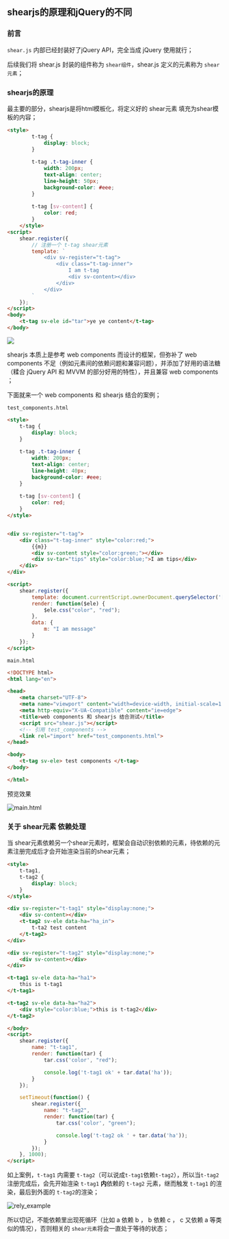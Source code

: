 ## shearjs的原理和jQuery的不同

### 前言

`shear.js` 内部已经封装好了jQuery API，完全当成 jQuery 使用就行；

后续我们将 shear.js 封装的组件称为 `shear组件`，shear.js 定义的元素称为 `shear元素`；

### shearjs的原理

最主要的部分，shearjs是将html模板化，将定义好的 shear元素 填充为shear模板的内容；

```html
<style>
        t-tag {
            display: block;
        }
        
        t-tag .t-tag-inner {
            width: 200px;
            text-align: center;
            line-height: 50px;
            background-color: #eee;
        }
        
        t-tag [sv-content] {
            color: red;
        }
    </style>
<script>
    shear.register({
        // 注册一个 t-tag shear元素
        template: `
            <div sv-register="t-tag">
                <div class="t-tag-inner">
                    I am t-tag
                    <div sv-content></div>
                </div>
            </div>
        `
    });
</script>
<body>
    <t-tag sv-ele id="tar">ye ye content</t-tag>
</body>
```

![](../img/04_shearbase.png)

shearjs 本质上是参考 web components 而设计的框架，但弥补了 web components 不足（例如元素间的依赖问题和兼容问题），并添加了好用的语法糖（糅合 jQuery API 和 MVVM 的部分好用的特性），并且兼容 web components ；

下面就来一个 web components 和 shearjs 结合的案例；

`test_components.html`

```html
<style>
    t-tag {
        display: block;
    }
    
    t-tag .t-tag-inner {
        width: 200px;
        text-align: center;
        line-height: 40px;
        background-color: #eee;
    }
    
    t-tag [sv-content] {
        color: red;
    }
</style>


<div sv-register="t-tag">
    <div class="t-tag-inner" style="color:red;">
        {{m}}
        <div sv-content style="color:green;"></div>
        <div sv-tar="tips" style="color:blue;">I am tips</div>
    </div>
</div>

<script>
    shear.register({
        template: document.currentScript.ownerDocument.querySelector('[sv-register="t-tag"]').outerHTML,
        render: function($ele) {
            $ele.css("color", "red");
        },
        data: {
            m: "I am message"
        }
    });
</script>
```

`main.html`

```html
<!DOCTYPE html>
<html lang="en">

<head>
    <meta charset="UTF-8">
    <meta name="viewport" content="width=device-width, initial-scale=1.0">
    <meta http-equiv="X-UA-Compatible" content="ie=edge">
    <title>web components 和 shearjs 结合测试</title>
    <script src="shear.js"></script>
    <!-- 引用 test_components -->
    <link rel="import" href="test_components.html">
</head>

<body>
    <t-tag sv-ele> test components </t-tag>
</body>

</html>
```

预览效果

![main.html](../img/04_webcomponents_shear.png)

### 关于 shear元素 依赖处理

当 shear元素依赖另一个shear元素时，框架会自动识别依赖的元素，待依赖的元素注册完成后才会开始渲染当前的shear元素；

```html
<style>
    t-tag1,
    t-tag2 {
        display: block;
    }
</style>

<div sv-register="t-tag1" style="display:none;">
    <div sv-content></div>
    <t-tag2 sv-ele data-ha="ha_in">
        t-ta2 test content
    </t-tag2>
</div>

<div sv-register="t-tag2" style="display:none;">
    <div sv-content></div>
</div>

<t-tag1 sv-ele data-ha="ha1">
    this is t-tag1
</t-tag1>

<t-tag2 sv-ele data-ha="ha2">
    <div style="color:blue;">this is t-tag2</div>
</t-tag2>

</body>
<script>
    shear.register({
        name: "t-tag1",
        render: function(tar) {
            tar.css('color', "red");

            console.log('t-tag1 ok' + tar.data('ha'));
        }
    });

    setTimeout(function() {
        shear.register({
            name: "t-tag2",
            render: function(tar) {
                tar.css('color', "green");

                console.log('t-tag2 ok ' + tar.data('ha'));
            }
        });
    }, 1000);
</script>
```

如上案例，`t-tag1` 内需要 `t-tag2`（可以说成`t-tag1`依赖`t-tag2`），所以当`t-tag2`注册完成后，会先开始渲染 `t-tag1` **内**依赖的 `t-tag2` 元素，继而触发 `t-tag1` 的渲染，最后到外面的 `t-tag2`的渲染；

![rely_example](../img/04_rely_example.png)

所以切记，不能依赖里出现死循环（比如 a 依赖 b ， b 依赖 c ， c 又依赖 a 等类似的情况），否则相关的 `shear元素`将会一直处于等待的状态；